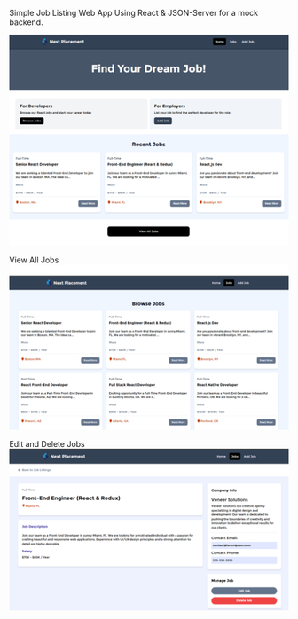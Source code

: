 Simple Job Listing Web App Using React & JSON-Server for a mock backend.
 
<img src="public/Screen.png" />

View All Jobs
<img src="public/All Jobs.png" />

Edit and Delete Jobs
<img src="public/Edit and Delete Job.png" />
